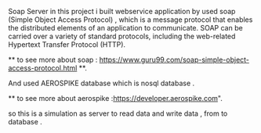  Soap Server
in this project i built webservice application by used soap (Simple Object Access Protocol) , 
which is a message protocol that enables the distributed elements of an application to communicate.
SOAP can be carried over a variety of standard protocols, including the web-related Hypertext Transfer Protocol (HTTP).

** to see more about soap  : https://www.guru99.com/soap-simple-object-access-protocol.html **.

And 
used AEROSPIKE database which is nosql database .


** to see more about aerospike :https://developer.aerospike.com".

so this is a simulation as server to read data and write data , from to database .

